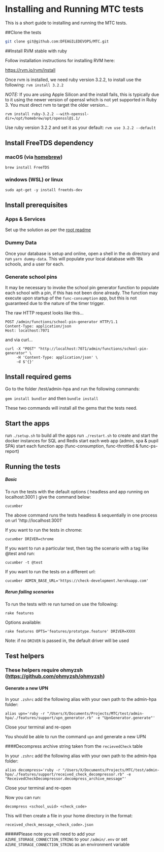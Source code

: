 Installing and Running MTC tests
================================

This is a short guide to installing and running the MTC tests.

##Clone the tests

```bash
git clone git@github.com:DFEAGILEDEVOPS/MTC.git
```

##Install RVM stable with ruby

Follow installation instructions for installing RVM here:

https://rvm.io/rvm/install

Once rvm is installed, we need ruby version 3.2.2, to install use the following:
 `rvm install 3.2.2`

*NOTE:* If you are using Apple Silicon and the install fails, this is typically due to it using
the newer version of openssl which is not yet supported in Ruby 3.  You must direct rvm to target
the older version...

`rvm install ruby-3.2.2 --with-openssl-dir=/opt/homebrew/opt/openssl@1.1/`

Use ruby version 3.2.2 and set it as your default:
 `rvm use 3.2.2 --default`

## Install FreeTDS dependency

### macOS (via [homebrew](https://brew.sh/))
`brew install FreeTDS`

### windows (WSL) or linux
`sudo apt-get -y install freetds-dev`

## Install prerequisites

### Apps & Services
Set up the solution as per the [root readme](../../README.md)

### Dummy Data

Once your database is setup and online, open a shell in the `db` directory and run `yarn dummy-data`.
This will populate your local database with 18k schools, and a user for each.

### Generate school pins

It may be necessary to invoke the school pin generator function to populate each school with a pin, if this has not been done already.  The function may execute upon startup of the `func-consumption` app, but this is not guaranteed due to the nature of the timer trigger.

The raw HTTP request looks like this...
```
POST /admin/functions/school-pin-generator HTTP/1.1
Content-Type: application/json
Host: localhost:7071
```
and via curl...
```
curl -X "POST" "http://localhost:7071/admin/functions/school-pin-generator" \
     -H 'Content-Type: application/json' \
     -d $'{}'
```

## Install required gems

Go to the folder /test/admin-hpa and run the following commands:

`gem install bundler` and then `bundle install`

These two commands will install all the gems that the tests need.

## Start the apps

run `./setup.sh` to build all the apps
run `./restart.sh` to create and start the docker instances for SQL and Redis
start each web app (admin, spa & pupil SPA)
start each function app (func-consumption, func-throttled & func-ps-report)

## Running the tests

##### Basic

To run the tests with the default options ( headless and app running on localhost:3001 ) give the command below:

`cucumber`

 The above command runs the tests headless & sequentially in one process on url 'http://localhost:3001'

If you want to run the tests in chrome:

`cucumber DRIVER=chrome`

If you want to run a particular test, then tag the scenario with a tag like @test and run:

`cucumber -t @test`

If you want to run the tests on a different url:

`cucumber ADMIN_BASE_URL='https://check-development.herokuapp.com'`

##### Rerun failing scenarios

To run the tests with re run turned on use the following:

`rake features`

Options available:

`rake features OPTS='features/prototype.feature' DRIVER=XXXX`

Note: if no `DRIVER` is passed in, the default driver will be used


## Test helpers
### These helpers require ohmyzsh (https://github.com/ohmyzsh/ohmyzsh)
#### Generate a new UPN

In your `.zshrc` add the following alias with your own path to the admin-hpa folder:

`alias upn='ruby -r "/Users/X/Documents/Projects/MTC/test/admin-hpa/./features/support/upn_generator.rb" -e "UpnGenerator.generate"'`

Close your terminal and re-open

You should be able to run the command `upn` and generate a new UPN


####Decompress archive string taken from the `recievedCheck` table

In your `.zshrc` add the following alias with your own path to the admin-hpa folder:

`alias decompress='ruby -r "/Users/X/Documents/Projects/MTC/test/admin-hpa/./features/support/received_check_decompressor.rb" -e "ReceivedCheckDecompressor.decompress_archive_message"'`

Close your terminal and re-open

Now you can run:

`decompress <school_uuid> <check_code>`

This will then create a file in your home directory in the format:

`received_check_message_<check_code>.json`

#####Please note you will need to add your `AZURE_STORAGE_CONNECTION_STRING` to your `/admin/.env` or set `AZURE_STORAGE_CONNECTION_STRING` as an environment variable
